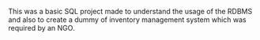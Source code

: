 This was a basic SQL project made to understand the usage of the RDBMS and also to create a dummy of inventory management system which was required by an NGO. 
